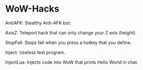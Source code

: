 # WoW-Hacks

AntiAFK: Stealthy Anti-AFK bot.

AxisZ: Teleport hack that can only change your Z axis (height).

StopFall: Stops fall when you press a hotkey that you define.

Inject: Useless test program.

InjectLua: Injects code into WoW that prints Hello World in chat.
